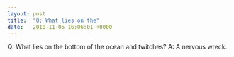 ```yaml
---
layout: post
title:  "Q: What lies on the"
date:   2018-11-05 16:06:01 +0000
---
```

Q:	What lies on the bottom of the ocean and twitches?
A:	A nervous wreck.

